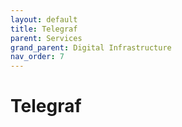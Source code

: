 ```yaml
---
layout: default
title: Telegraf
parent: Services
grand_parent: Digital Infrastructure
nav_order: 7
---
```


# Telegraf
